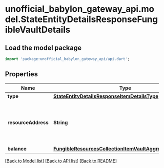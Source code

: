# unofficial_babylon_gateway_api.model.StateEntityDetailsResponseFungibleVaultDetails

## Load the model package
```dart
import 'package:unofficial_babylon_gateway_api/api.dart';
```

## Properties
Name | Type | Description | Notes
------------ | ------------- | ------------- | -------------
**type** | [**StateEntityDetailsResponseItemDetailsType**](StateEntityDetailsResponseItemDetailsType.md) |  | 
**resourceAddress** | **String** | Bech32m-encoded human readable version of the address. | 
**balance** | [**FungibleResourcesCollectionItemVaultAggregatedVaultItem**](FungibleResourcesCollectionItemVaultAggregatedVaultItem.md) |  | 

[[Back to Model list]](../README.md#documentation-for-models) [[Back to API list]](../README.md#documentation-for-api-endpoints) [[Back to README]](../README.md)



